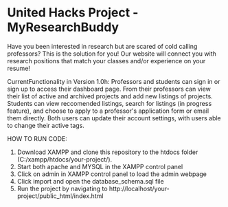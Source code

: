 # United Hacks Project - MyResearchBuddy

Have you been interested in research but are scared of cold calling professors? This is the solution for you! Our website will connect you with research positions that match your classes and/or experience on your resume!

CurrentFunctionality in Version 1.0h:
Professors and students can sign in or sign up to access their dashboard page. From their professors can view their list of active and archived projects and add new listings of projects.  Students can view reccomended listings, search for listings (in progress feature), and choose to apply to a professor's application form or email them directly.  Both users can update their account settings, with users able to change their active tags.  

HOW TO RUN CODE:
1) Download XAMPP and clone this repository to the htdocs folder (C:/xampp/htdocs/your-project/).
2) Start both apache and MYSQL in the XAMPP control panel
3) Click on admin in XAMPP control panel to load the admin webpage
4) Click import and open the database_schema.sql file
5) Run the project by navigating to http://localhost/your-project/public_html/index.html
